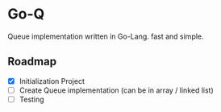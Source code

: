 # Go-Q

Queue implementation written in Go-Lang. fast and simple.

## Roadmap

- [X] Initialization Project
- [ ] Create Queue implementation (can be in array / linked list)
- [ ] Testing
